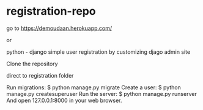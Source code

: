 # registration-repo

go to https://demoudaan.herokuapp.com/

or


python - django simple user registration by customizing djago admin site 

Clone the repository

direct to registration folder 

Run migrations:
$ python manage.py migrate
Create a user:
$ python manage.py createsuperuser
Run the server:
$ python manage.py runserver
And open 127.0.0.1:8000 in your web browser.
